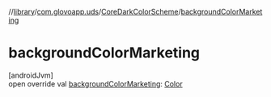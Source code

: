 //[library](../../../index.md)/[com.glovoapp.uds](../index.md)/[CoreDarkColorScheme](index.md)/[backgroundColorMarketing](background-color-marketing.md)

# backgroundColorMarketing

[androidJvm]\
open override val [backgroundColorMarketing](background-color-marketing.md): [Color](https://developer.android.com/reference/kotlin/androidx/compose/ui/graphics/Color.html)

